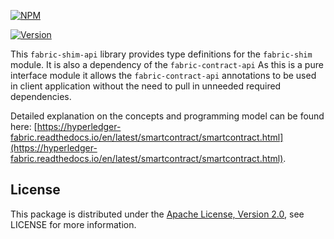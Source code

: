 [![NPM](https://nodei.co/npm/fabric-shim-api.svg?downloads=true&downloadRank=true&stars=true)](https://nodei.co/npm/fabric-shim-api/)


[![Version](https://badge.fury.io/js/fabric-shim-api.svg)](http://badge.fury.io/js/fabric-shim-api)

This `fabric-shim-api` library provides type definitions for the `fabric-shim` module. It is also a dependency of the `fabric-contract-api`  As this is a pure interface module it allows the `fabric-contract-api` annotations to be used in client application without the need to pull in unneeded required dependencies.

Detailed explanation on the concepts and programming model can be found here: [https://hyperledger-fabric.readthedocs.io/en/latest/smartcontract/smartcontract.html](https://hyperledger-fabric.readthedocs.io/en/latest/smartcontract/smartcontract.html).


## License

This package is distributed under the
[Apache License, Version 2.0](http://www.apache.org/licenses/LICENSE-2.0),
see LICENSE for more information.
